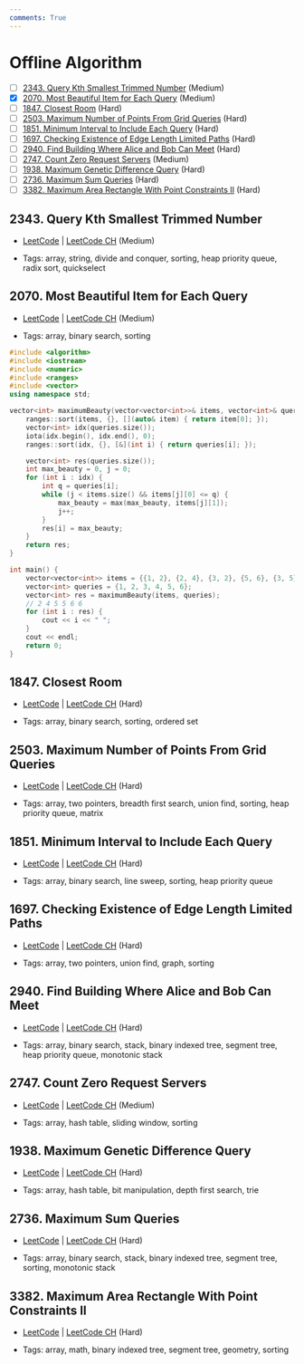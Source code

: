 ```yaml
---
comments: True
---
```


# Offline Algorithm

- [ ] [2343. Query Kth Smallest Trimmed Number](https://leetcode.cn/problems/query-kth-smallest-trimmed-number/) (Medium)
- [x] [2070. Most Beautiful Item for Each Query](https://leetcode.cn/problems/most-beautiful-item-for-each-query/) (Medium)
- [ ] [1847. Closest Room](https://leetcode.cn/problems/closest-room/) (Hard)
- [ ] [2503. Maximum Number of Points From Grid Queries](https://leetcode.cn/problems/maximum-number-of-points-from-grid-queries/) (Hard)
- [ ] [1851. Minimum Interval to Include Each Query](https://leetcode.cn/problems/minimum-interval-to-include-each-query/) (Hard)
- [ ] [1697. Checking Existence of Edge Length Limited Paths](https://leetcode.cn/problems/checking-existence-of-edge-length-limited-paths/) (Hard)
- [ ] [2940. Find Building Where Alice and Bob Can Meet](https://leetcode.cn/problems/find-building-where-alice-and-bob-can-meet/) (Hard)
- [ ] [2747. Count Zero Request Servers](https://leetcode.cn/problems/count-zero-request-servers/) (Medium)
- [ ] [1938. Maximum Genetic Difference Query](https://leetcode.cn/problems/maximum-genetic-difference-query/) (Hard)
- [ ] [2736. Maximum Sum Queries](https://leetcode.cn/problems/maximum-sum-queries/) (Hard)
- [ ] [3382. Maximum Area Rectangle With Point Constraints II](https://leetcode.cn/problems/maximum-area-rectangle-with-point-constraints-ii/) (Hard)

## 2343. Query Kth Smallest Trimmed Number

-   [LeetCode](https://leetcode.com/problems/query-kth-smallest-trimmed-number/) | [LeetCode CH](https://leetcode.cn/problems/query-kth-smallest-trimmed-number/) (Medium)

-   Tags: array, string, divide and conquer, sorting, heap priority queue, radix sort, quickselect

## 2070. Most Beautiful Item for Each Query

-   [LeetCode](https://leetcode.com/problems/most-beautiful-item-for-each-query/) | [LeetCode CH](https://leetcode.cn/problems/most-beautiful-item-for-each-query/) (Medium)

-   Tags: array, binary search, sorting

```cpp title="2070. Most Beautiful Item for Each Query - C++ Solution"
#include <algorithm>
#include <iostream>
#include <numeric>
#include <ranges>
#include <vector>
using namespace std;

vector<int> maximumBeauty(vector<vector<int>>& items, vector<int>& queries) {
    ranges::sort(items, {}, [](auto& item) { return item[0]; });
    vector<int> idx(queries.size());
    iota(idx.begin(), idx.end(), 0);
    ranges::sort(idx, {}, [&](int i) { return queries[i]; });

    vector<int> res(queries.size());
    int max_beauty = 0, j = 0;
    for (int i : idx) {
        int q = queries[i];
        while (j < items.size() && items[j][0] <= q) {
            max_beauty = max(max_beauty, items[j][1]);
            j++;
        }
        res[i] = max_beauty;
    }
    return res;
}

int main() {
    vector<vector<int>> items = {{1, 2}, {2, 4}, {3, 2}, {5, 6}, {3, 5}};
    vector<int> queries = {1, 2, 3, 4, 5, 6};
    vector<int> res = maximumBeauty(items, queries);
    // 2 4 5 5 6 6
    for (int i : res) {
        cout << i << " ";
    }
    cout << endl;
    return 0;
}

```

## 1847. Closest Room

-   [LeetCode](https://leetcode.com/problems/closest-room/) | [LeetCode CH](https://leetcode.cn/problems/closest-room/) (Hard)

-   Tags: array, binary search, sorting, ordered set

## 2503. Maximum Number of Points From Grid Queries

-   [LeetCode](https://leetcode.com/problems/maximum-number-of-points-from-grid-queries/) | [LeetCode CH](https://leetcode.cn/problems/maximum-number-of-points-from-grid-queries/) (Hard)

-   Tags: array, two pointers, breadth first search, union find, sorting, heap priority queue, matrix

## 1851. Minimum Interval to Include Each Query

-   [LeetCode](https://leetcode.com/problems/minimum-interval-to-include-each-query/) | [LeetCode CH](https://leetcode.cn/problems/minimum-interval-to-include-each-query/) (Hard)

-   Tags: array, binary search, line sweep, sorting, heap priority queue

## 1697. Checking Existence of Edge Length Limited Paths

-   [LeetCode](https://leetcode.com/problems/checking-existence-of-edge-length-limited-paths/) | [LeetCode CH](https://leetcode.cn/problems/checking-existence-of-edge-length-limited-paths/) (Hard)

-   Tags: array, two pointers, union find, graph, sorting

## 2940. Find Building Where Alice and Bob Can Meet

-   [LeetCode](https://leetcode.com/problems/find-building-where-alice-and-bob-can-meet/) | [LeetCode CH](https://leetcode.cn/problems/find-building-where-alice-and-bob-can-meet/) (Hard)

-   Tags: array, binary search, stack, binary indexed tree, segment tree, heap priority queue, monotonic stack

## 2747. Count Zero Request Servers

-   [LeetCode](https://leetcode.com/problems/count-zero-request-servers/) | [LeetCode CH](https://leetcode.cn/problems/count-zero-request-servers/) (Medium)

-   Tags: array, hash table, sliding window, sorting

## 1938. Maximum Genetic Difference Query

-   [LeetCode](https://leetcode.com/problems/maximum-genetic-difference-query/) | [LeetCode CH](https://leetcode.cn/problems/maximum-genetic-difference-query/) (Hard)

-   Tags: array, hash table, bit manipulation, depth first search, trie

## 2736. Maximum Sum Queries

-   [LeetCode](https://leetcode.com/problems/maximum-sum-queries/) | [LeetCode CH](https://leetcode.cn/problems/maximum-sum-queries/) (Hard)

-   Tags: array, binary search, stack, binary indexed tree, segment tree, sorting, monotonic stack

## 3382. Maximum Area Rectangle With Point Constraints II

-   [LeetCode](https://leetcode.com/problems/maximum-area-rectangle-with-point-constraints-ii/) | [LeetCode CH](https://leetcode.cn/problems/maximum-area-rectangle-with-point-constraints-ii/) (Hard)

-   Tags: array, math, binary indexed tree, segment tree, geometry, sorting

